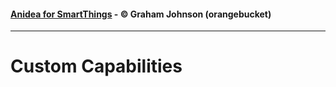 
#### [Anidea for SmartThings](../../../README.md) - &copy; Graham Johnson (orangebucket)

----

# Custom Capabilities
